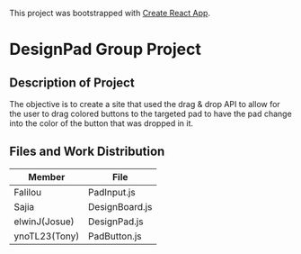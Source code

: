 This project was bootstrapped with [Create React App](https://github.com/facebook/create-react-app).

# DesignPad Group Project

## Description of Project
The objective is to create a site that used the drag & drop API to allow for the user to drag colored buttons to the targeted pad to have the pad change into the color of the button that was dropped in it.

## Files and Work Distribution

|Member |File |
|-------|-----|
|Falilou  |  PadInput.js|
|Sajia | DesignBoard.js |
|elwinJ(Josue) | DesignPad.js|
|ynoTL23(Tony) | PadButton.js|
